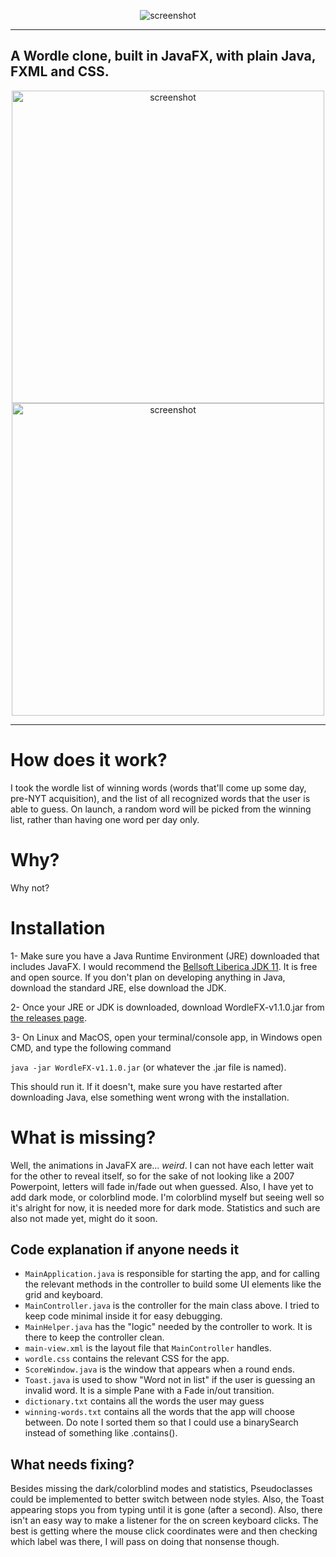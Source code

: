 <p align="center">
  
<img src="https://github.com/jpkhawam/WordleFX/blob/master/images/github.png" align="center" alt="screenshot" />
  
</p>

------

## A Wordle clone, built in JavaFX, with plain Java, FXML and CSS. 
<p align="center">
<img src="https://github.com/jpkhawam/WordleFX/blob/master/images/screenshot-1.png" alt="screenshot" height="500"/> <img src="https://github.com/jpkhawam/WordleFX/blob/master/images/screenshot-2.png" alt="screenshot" height="500"/> 
</p>

------

# How does it work?
I took the wordle list of winning words (words that'll come up some day, pre-NYT acquisition), and the list of all recognized words that the user is able to guess.
On launch, a random word will be picked from the winning list, rather than having one word per day only.

# Why?
Why not?

# Installation

1- Make sure you have a Java Runtime Environment (JRE) downloaded that includes JavaFX. I would recommend the [Bellsoft Liberica JDK 11](https://bell-sw.com/pages/downloads/#/java-11-lts). It is free and open source. If you don't plan on developing anything in Java, download the standard JRE, else download the JDK.

2- Once your JRE or JDK is downloaded, download WordleFX-v1.1.0.jar from [the releases page](https://github.com/jpkhawam/WordleFX/releases/tag/v1.1.0).

3- On Linux and MacOS, open your terminal/console app, in Windows open CMD, and type the following command

`java -jar WordleFX-v1.1.0.jar` (or whatever the .jar file is named).

This should run it. If it doesn't, make sure you have restarted after downloading Java, else something went wrong with the installation.

# What is missing?
Well, the animations in JavaFX are... _weird_. I can not have each letter wait for the other to reveal itself, so for the sake of not looking like a 2007 Powerpoint, letters will fade in/fade out when guessed. Also, I have yet to add dark mode, or colorblind mode. I'm colorblind myself but seeing well so it's alright for now, it is needed more for dark mode. Statistics and such are also not made yet, might do it soon.

## Code explanation if anyone needs it
- `MainApplication.java` is responsible for starting the app, and for calling the relevant methods in the controller to build some UI elements like the grid and keyboard.
- `MainController.java` is the controller for the main class above. I tried to keep code minimal inside it for easy debugging. 
- `MainHelper.java` has the "logic" needed by the controller to work. It is there to keep the controller clean.
- `main-view.xml` is the layout file that `MainController` handles.
- `wordle.css` contains the relevant CSS for the app.
- `ScoreWindow.java` is the window that appears when a round ends.
- `Toast.java` is used to show "Word not in list" if the user is guessing an invalid word. It is a simple Pane with a Fade in/out transition.
- `dictionary.txt` contains all the words the user may guess
- `winning-words.txt` contains all the words that the app will choose between. Do note I sorted them so that I could use a binarySearch instead of something like .contains().

## What needs fixing?
Besides missing the dark/colorblind modes and statistics, Pseudoclasses could be implemented to better switch between node styles. Also, the Toast appearing stops you from typing until it is gone (after a second). Also, there isn't an easy way to make a listener for the on screen keyboard clicks. The best is getting where the mouse click coordinates were and then checking which label was there, I will pass on doing that nonsense though.
